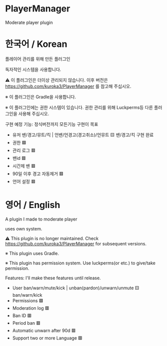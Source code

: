 # PlayerManager
Moderate player plugin

# 한국어 / Korean
플레이어 관리를 위해 만든 플러그인

독자적인 시스템을 사용합니다.

⚠️ 이 플러그인은 더이상 관리되지 않습니다. 이후 버전은 https://github.com/kuroka3/PlayerManager 를 참고해 주십시오.

※ 이 플러그인은 Gradle을 사용합니다.

※ 이 플러그인에는 권한 시스템이 있습니다. 권한 관리를 위해 Luckperms등 다른 플러그인을 사용해 주십시오.

구현 예정 기능: 정식버전까지 모든기능 구현이 목표
 - 유저 밴/경고/뮤트/킥 | 언밴/언경고(경고취소)/언뮤트 🟨 밴/경고/킥 구현 완료
 - 권한 🟩
 - 관리 로그 🟥
 - 밴id 🟥
 - 시간제 밴 🟥
 - 90일 이후 경고 자동제거 🟥
 - 언어 설정 🟥

# 영어 / English
A plugin I made to moderate player

uses own system.

⚠️ This plugin is no longer maintained. Check https://github.com/kuroka3/PlayerManager for subsequent versions.

※ This plugin uses Gradle.

※ This plugin has permission system. Use luckperms(or etc.) to give/take permission.

Features: I'll make these features until release.
 - User ban/warn/mute/kick | unban(pardon)/unwarn/unmute 🟨 ban/warn/kick
 - Permissions 🟩
 - Moderation log 🟥
 - Ban ID 🟥
 - Period ban 🟥
 - Automatic unwarn after 90d 🟥
 - Support two or more Language 🟥
